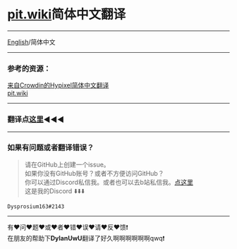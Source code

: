 # [pit.wiki](https://pit.wiki/)简体中文翻译

---

 [English](https://github.com/Dysprosium163/pitwiki_CS_translation/blob/main/README.md)/简体中文

---

### 参考的资源：
 [来自Crowdin的Hypixel简体中文翻译](https://crowdin.com/project/hypixel/zh-CN)  
 [pit.wiki](https://pit.wiki/)

---

### 翻译点[这里](https://github.com/Dysprosium163/pitwiki_CS_translation/tree/main/CS_Translation):arrow_backward::arrow_backward::arrow_backward:  

---

### 如果有问题或者翻译错误？
>请在GitHub上创建一个issue。  
> 如果你没有GitHub账号？或者不方便访问GitHub？  
> 你可以通过Discord私信我。或者也可以去b站私信我。[点这里](https://space.bilibili.com/693470532)  
> 这是我的Discord :arrow_down::arrow_down::arrow_down:  

    Dysprosium163#2143

---

有:heart:问:heart:题:heart:或:heart:者:heart:错:heart:误:heart:请:heart:反:heart:馈:heavy_exclamation_mark:    
在朋友的帮助下**DylanUwU**翻译了好久啊啊啊啊啊啊qwq:heavy_exclamation_mark:  